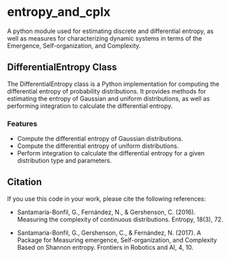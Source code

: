 # entropy_and_cplx
A python module used for estimating discrete and differential entropy, as well as measures for characterizing dynamic systems in terms of the Emergence, Self-organization, and Complexity.

## DifferentialEntropy Class

The DifferentialEntropy class is a Python implementation for computing the differential entropy of probability distributions. It provides methods for estimating the entropy of Gaussian and uniform distributions, as well as performing integration to calculate the differential entropy.

### Features

- Compute the differential entropy of Gaussian distributions.
- Compute the differential entropy of uniform distributions.
- Perform integration to calculate the differential entropy for a given distribution type and parameters.

## Citation

If you use this code in your work, please cite the following references:

- Santamaría-Bonfil, G., Fernández, N., & Gershenson, C. (2016). Measuring the complexity of continuous distributions. Entropy, 18(3), 72.

- Santamaría-Bonfil, G., Gershenson, C., & Fernández, N. (2017). A Package for Measuring emergence, Self-organization, and Complexity Based on Shannon entropy. Frontiers in Robotics and AI, 4, 10.
